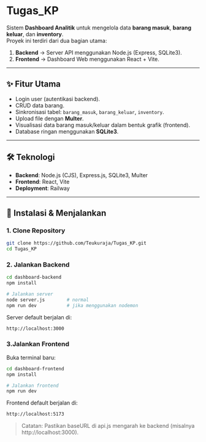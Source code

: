 # Tugas_KP

Sistem **Dashboard Analitik** untuk mengelola data **barang masuk**, **barang keluar**, dan **inventory**.  
Proyek ini terdiri dari dua bagian utama:

1. **Backend** → Server API menggunakan Node.js (Express, SQLite3).  
2. **Frontend** → Dashboard Web menggunakan React + Vite.  

---

## ✨ Fitur Utama
- Login user (autentikasi backend).
- CRUD data barang.
- Sinkronisasi tabel: `barang_masuk`, `barang_keluar`, `inventory`.
- Upload file dengan **Multer**.
- Visualisasi data barang masuk/keluar dalam bentuk grafik (frontend).
- Database ringan menggunakan **SQLite3**.

---

## 🛠️ Teknologi
- **Backend**: Node.js (CJS), Express.js, SQLite3, Multer  
- **Frontend**: React, Vite  
- **Deployment**: Railway 

---

## 🚀 Instalasi & Menjalankan

### 1. Clone Repository
```bash
git clone https://github.com/Teukuraja/Tugas_KP.git
cd Tugas_KP

```

### 2. Jalankan Backend
```bash
cd dashboard-backend
npm install

# Jalankan server
node server.js        # normal
npm run dev           # jika menggunakan nodemon
```

Server default berjalan di:

```bash
http://localhost:3000

```
### 3.Jalankan Frontend
Buka terminal baru:
```bash
cd dashboard-frontend
npm install

# Jalankan frontend
npm run dev
```
Frontend default berjalan di:
```bash
http://localhost:5173
```
> Catatan: Pastikan baseURL di api.js mengarah ke backend (misalnya http://localhost:3000).

